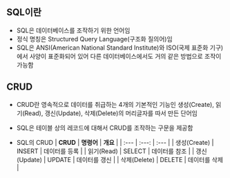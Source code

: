 ## SQL이란
- SQL은 데이터베이스를 조작하기 위한 언어임
- 정식 명칭은 Structured Query Language(구조화 질의어)임
- SQL은 ANSI(American National Standard Institute)와 ISO(국제 표준화 기구)에서 사양이 표준화되어 있어 다른 데이터베이스에서도 거의 같은 방법으로 조작이 가능함

## CRUD
- CRUD란 영속적으로 데이터를 취급하는 4개의 기본적인 기능인 생성(Create), 읽기(Read), 갱신(Update), 삭제(Delete)의 머리글자를 따서 만든 단어임
- SQL은 테이블 상의 레코드에 대해서 CRUD를 조작하는 구문을 제공함

- SQL의 CRUD
| **CRUD** | **명령어** | **개요** |
| :--- | :---: | :--- |
| 생성(Create) | INSERT | 데이터를 등록 |
| 읽기(Read) | SELECT | 데이터를 참조 |
| 갱신(Update) | UPDATE | 데이터를 갱신 |
| 삭제(Delete) | DELETE | 데이터를 삭제 |